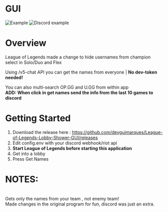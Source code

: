 # GUI
![Example](example.png)
![Discord example](https://imgur.com/2cwEXQn.png)
# Overview

League of Legends made a change to hide usernames from champion select in Solo/Duo and Flex

Using /v5-chat API you can get the names from everyone
| __No dev-token needed!__

You can also multi-search OP.GG and U.GG from within app
 <br /> __ADD: When click in get names send the info from the last 10 games to discord__

# Getting Started

1. Download the release here : https://github.com/devguimarques/League-of-Legends-Lobby-Shower-GUI/releases
2. Edit config.env with your discord webhook/riot api
3. __Start League of Legends before starting this application__
4. Get into a lobby
5. Press Get Names

# NOTES:  
<br /> Gets only the names from your team , not enemy team!
<br /> Made changes in the original program for fun, discord was just an extra.
